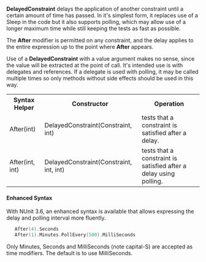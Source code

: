 **DelayedConstraint** delays the application of another constraint until a certain
amount of time has passed. In it's simplest form, it replaces use of a Sleep
in the code but it also supports polling, which may allow use of a longer
maximum time while still keeping the tests as fast as possible.

The **After** modifier is permitted on any constraint, and the delay applies to
the entire expression up to the point where **After** appears.

Use of a **DelayedConstraint** with a value argument makes no sense, since
the value will be extracted at the point of call. It's intended use is with
delegates and references. If a delegate is used with polling, it may be called
multiple times so only methods without side effects should be used in this way.

<table class="constraints">
<tr><th>Syntax Helper</th><th>Constructor</th><th>Operation</th></tr>
<tr><td>After(int)</td><td>DelayedConstraint(Constraint, int)</td></td><td>tests that a constraint is satisfied after a delay.</tr>
<tr><td>After(int, int)</td><td>DelayedConstraint(Constraint, int, int)</td></td><td>tests that a constraint is satisfied after a delay using polling.</tr>
</table>

#### Enhanced Syntax

With NUnit 3.6, an enhanced syntax is available that allows expressing the delay and polling interval more fluently.

```C
   After(4).Seconds
   After(1).Minutes.PollEvery(500).MilliSeconds
```

Only Minutes, Seconds and MilliSeconds (note capital-S) are accepted as time modifiers. The default is to use MilliSeconds.


